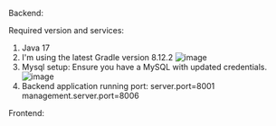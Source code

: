 Backend:

Required version and services:
1. Java 17
2. I'm using the latest Gradle version 8.12.2
   ![image](https://github.com/user-attachments/assets/c3485233-ff88-4ca7-b0c3-923db8306f5d)
3. Mysql setup: Ensure you have a MySQL with updated credentials.
   ![image](https://github.com/user-attachments/assets/7214b665-5bce-4eda-9c87-b87f5a118dad)
4. Backend application running port: 
  server.port=8001
  management.server.port=8006




Frontend:
